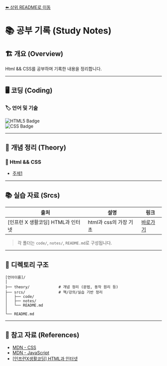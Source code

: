 [⬅️ 상위 README로 이동](../README.md)
# 📚 공부 기록 (Study Notes)

## 🏗 개요 (Overview)

Html && CSS를 공부하며 기록한 내용을 정리합니다.

---

## 🖥️ 코딩 (Coding)

### 🏷 언어 및 기술
<!-- https://simpleicons.org/ <= icon -->

![HTML5 Badge](https://img.shields.io/badge/HTML5-E34F26?logo=html5&logoColor=fff&style=flat)
<br/>
![CSS Badge](https://img.shields.io/badge/CSS-639?logo=css&logoColor=fff&style=flat)

---

## 📖 개념 정리 (Theory)

### 🎨 Html && CSS

* [주제1](theory/주제1.md)

---

## 📚 실습 자료 (Srcs)

| 출처     | 설명               | 링크                   |
| ------ | ---------------- | -------------------- |
| [인프런 X 생활코딩] HTML과 인터넷 | html과 css의 가장 기초 | [바로가기](./srcs/[인프런%20X%20생활코딩]%20HTML과%20인터넷/) |

> 각 폴더는 `code/`, `notes/`, `README.md`로 구성됩니다.

---

## 📁 디렉토리 구조

```
[언어이름]/
│
├── theory/             # 개념 정리 (문법, 동작 원리 등)
├── srcs/               # 책/강의/실습 기반 정리
│   ├── code/
│   ├── notes/
│   └── README.md
│
└── README.md
```

---

## 📌 참고 자료 (References)

* [MDN - CSS](https://developer.mozilla.org/ko/docs/Web/CSS)
* [MDN - JavaScript](https://developer.mozilla.org/ko/docs/Web/JavaScript)
* [[인프런X생활코딩] HTML과 인터넷](https://www.inflearn.com/course/html%EA%B3%BC-%EC%9D%B8%ED%84%B0%EB%84%B7-%EC%83%9D%ED%99%9C%EC%BD%94%EB%94%A9/dashboard)

